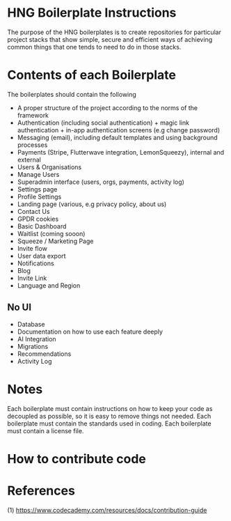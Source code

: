 # HNG Boilerplate Instructions

The purpose of the HNG boilerplates is to create repositories for particular project stacks that show simple, secure and efficient ways of achieving common things that one tends to need to do in those stacks.

# Contents of each Boilerplate

The boilerplates should contain the following

- A proper structure of the project according to the norms of the framework
- Authentication (including social authentication) + magic link authentication + in-app authentication screens (e.g change password)
- Messaging (email), including default templates and using background processes
- Payments (Stripe, Flutterwave integration, LemonSqueezy), internal and external
- Users & Organisations
- Manage Users
- Superadmin interface (users, orgs, payments, activity log)
- Settings page
- Profile Settings
- Landing page (various, e.g privacy policy, about us)
- Contact Us
- GPDR cookies
- Basic Dashboard
- Waitlist (coming sooon)
- Squeeze / Marketing Page
- Invite flow
- User data export
- Notifications
- Blog
- Invite Link
- Language and Region

## No UI
- Database
- Documentation on how to use each feature deeply
- AI Integration
- Migrations
- Recommendations
- Activity Log
  
# Notes
Each boilerplate must contain instructions on how to keep your code as decoupled as possible, so it is easy to remove things not needed. Each boilerplate must contain the standards used in coding. Each boilerplate must contain a license file.

# How to contribute code



# References
(1) https://www.codecademy.com/resources/docs/contribution-guide
